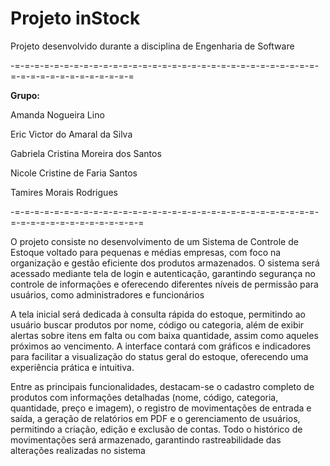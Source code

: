 # Projeto inStock
Projeto desenvolvido durante a disciplina de Engenharia de Software

-=-=-=-=-=-=-=-=-=-=-=-=-=-=-=-=-=-=-=-=-=-=-=-=-=-=-=-=-=-=-=-=-=-=-=-=-=-=-=-=-=-=-=-=

**Grupo:**

Amanda Nogueira Lino

Eric Victor do Amaral da Silva

Gabriela Cristina Moreira dos Santos

Nicole Cristine de Faria Santos

Tamires Morais Rodrigues

-=-=-=-=-=-=-=-=-=-=-=-=-=-=-=-=-=-=-=-=-=-=-=-=-=-=-=-=-=-=-=-=-=-=-=-=-=-=-=-=-=-=-=-=-=

O projeto consiste no desenvolvimento de um Sistema de Controle de Estoque voltado para pequenas e médias empresas, com foco na organização e gestão eficiente dos produtos armazenados. O sistema será acessado mediante tela de login e autenticação, garantindo segurança no controle de informações e oferecendo diferentes níveis de permissão para usuários, como administradores e funcionários

A tela inicial será dedicada à consulta rápida do estoque, permitindo ao usuário buscar produtos por nome, código ou categoria, além de exibir alertas sobre itens em falta ou com baixa quantidade, assim como aqueles próximos ao vencimento. A interface contará com gráficos e indicadores para facilitar a visualização do status geral do estoque, oferecendo uma experiência prática e intuitiva.

Entre as principais funcionalidades, destacam-se o cadastro completo de produtos com informações detalhadas (nome, código, categoria, quantidade, preço e imagem), o registro de movimentações de entrada e saída, a geração de relatórios em PDF e o gerenciamento de usuários, permitindo a criação, edição e exclusão de contas. Todo o histórico de movimentações será armazenado, garantindo rastreabilidade das alterações realizadas no sistema
